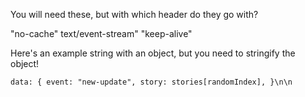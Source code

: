You will need these, but with which header do they go with?

  "no-cache"
  text/event-stream"
  "keep-alive"

Here's an example string with an object, but you need to stringify the object!

  `data: {
    event: "new-update",
    story: stories[randomIndex],
  }\n\n`

